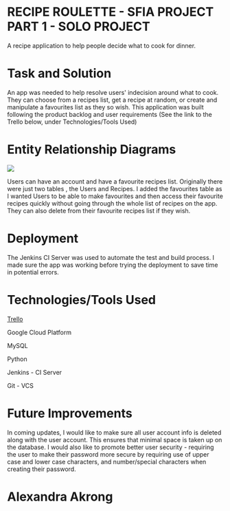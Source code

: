 <body>
<h1>RECIPE ROULETTE - SFIA PROJECT PART 1 - SOLO PROJECT</h1>
<p>A recipe application to help people decide what to cook for dinner.</p>

<h1>Task and Solution</h1>
<p>An app was needed to help resolve users' indecision around what to cook. They can choose from a recipes list, get a recipe at random, or create and manipulate a favourites list as they so wish. This application was built following the product backlog and user requirements (See the link to the Trello below, under Technologies/Tools Used) </p>

<h1>Entity Relationship Diagrams</h1>
<img src="https://i.imgur.com/sA6jOZ1.png">
<p>Users can have an account and have a favourite recipes list. Originally there were just two tables , the Users and Recipes. I added the favourites table as I wanted Users to be able to make favourites and then access their favourite recipes quickly without going through the whole list of recipes on the app. They can also delete from their favourite recipes list if they wish.
</p>

<h1>Deployment</h1>
<p>The Jenkins CI Server was used to automate the test and build process. I made sure the app was working before trying the deployment to save time in potential errors.</p>

<h1>Technologies/Tools Used</h1>
<p><a href="https://www.w3schools.com/html/">Trello</a></p>
<p>Google Cloud Platform</p>
<p>MySQL</p>
<p>Python</p>
<p>Jenkins - CI Server</p>
<p>Git - VCS</p>

<h1>Future Improvements</h1>
<p>In coming updates, I would like to make sure all user account info is deleted along with the user account. This ensures that minimal space is taken up on the database. I would also like to promote better user security - requiring the user to make their password more secure by requiring use of upper case and lower case characters, and number/special characters when creating their password.</p>

<h1>Alexandra Akrong</h1>

</body>
</html>
